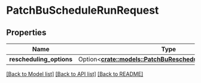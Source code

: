 # PatchBuScheduleRunRequest

## Properties

Name | Type | Description | Notes
------------ | ------------- | ------------- | -------------
**rescheduling_options** | Option<[**crate::models::PatchBuReschedulingOptionsRequest**](PatchBuReschedulingOptionsRequest.md)> |  | [optional]

[[Back to Model list]](../README.md#documentation-for-models) [[Back to API list]](../README.md#documentation-for-api-endpoints) [[Back to README]](../README.md)


